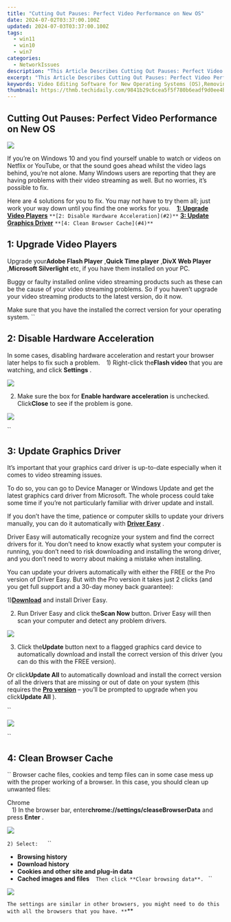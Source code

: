 ```yaml
---
title: "Cutting Out Pauses: Perfect Video Performance on New OS"
date: 2024-07-02T03:37:00.100Z
updated: 2024-07-03T03:37:00.100Z
tags:
  - win11
  - win10
  - win7
categories:
  - NetworkIssues
description: "This Article Describes Cutting Out Pauses: Perfect Video Performance on New OS"
excerpt: "This Article Describes Cutting Out Pauses: Perfect Video Performance on New OS"
keywords: Video Editing Software for New Operating Systems (OS),Removing Video Pauses in Performance Optimization,Enhancing Video Quality on Latest OS Platforms,Optimal Video Playback on Modern Computers/OS,Streamlining Video Edits for Improved Delivery,Best Practices for Achieving Seamless Video Presentation (OS Specific),New OS Compatibility and Video Editing Tools
thumbnail: https://thmb.techidaily.com/9841b29c6cea5f5f780b6eadf9d0ee4bcbe0f046fdd4bc1a6bbe581309b919ba.jpg
---
```


## Cutting Out Pauses: Perfect Video Performance on New OS

![](https://images.drivereasy.com/wp-content/uploads/2017/09/img_59bf33c97703a.jpg)

 If you’re on Windows 10 and you find yourself unable to watch or videos on Netflix or YouTube, or that the sound goes ahead whilst the video lags behind, you’re not alone. Many Windows users are reporting that they are having problems with their video streaming as well. But no worries, it’s possible to fix.

 Here are 4 solutions for you to fix. You may not have to try them all; just work your way down until you find the one works for you.
``
`` [**1:** **Upgrade Video Players**](#1)
`` **[2: Disable Hardware Acceleration](#2)**
`` **[3: Update Graphics Driver](#3)**
`` **[4: Clean Browser Cache](#4)**
``

## **1: Upgrade Video Players**

 Upgrade your**Adobe Flash Player** ,**Quick Time player** ,**DivX Web Player** ,**Microsoft Silverlight** etc, if you have them installed on your PC.

 Buggy or faulty installed online video streaming products such as these can be the cause of your video streaming problems. So if you haven’t upgrade your video streaming products to the latest version, do it now.

 Make sure that you have the installed the correct version for your operating system.
``

## **2: Disable Hardware Acceleration**

 In some cases, disabling hardware acceleration and restart your browser later helps to fix such a problem.
``
`` 1) Right-click the**Flash video** that you are watching, and click **Settings** .

![](https://images.drivereasy.com/wp-content/uploads/2016/09/settings-on-flash-video.png)

 2) Make sure the box for **Enable hardware acceleration** is unchecked. Click**Close** to see if the problem is gone.

![](https://images.drivereasy.com/wp-content/uploads/2016/09/enable-hardware-accleration.png)

``

## **3: Update Graphics Driver**

 It’s important that your graphics card driver is up-to-date especially when it comes to video streaming issues.

 To do so, you can go to Device Manager or Windows Update and get the latest graphics card driver from Microsoft. The whole process could take some time if you’re not particularly familiar with driver update and install.

 If you don’t have the time, patience or computer skills to update your drivers manually, you can do it automatically with [**Driver Easy**](https://tools.techidaily.com/drivereasy/download/) .

 Driver Easy will automatically recognize your system and find the correct drivers for it. You don’t need to know exactly what system your computer is running, you don’t need to risk downloading and installing the wrong driver, and you don’t need to worry about making a mistake when installing.

 You can update your drivers automatically with either the FREE or the Pro version of Driver Easy. But with the Pro version it takes just 2 clicks (and you get full support and a 30-day money back guarantee):

 1)[**Download**](https://tools.techidaily.com/drivereasy/download/) and install Driver Easy.

 2) Run Driver Easy and click the**Scan Now** button. Driver Easy will then scan your computer and detect any problem drivers.

![](https://images.drivereasy.com/wp-content/uploads/2017/08/img_59914e6936efa.png)

 3) Click the**Update** button next to a flagged graphics card device to automatically download and install the correct version of this driver (you can do this with the FREE version).

 Or click**Update All** to automatically download and install the correct version of all the drivers that are missing or out of date on your system (this requires the [**Pro version**](https://tools.techidaily.com/drivereasy/download/) – you’ll be prompted to upgrade when you click**Update All** ).

``

![](https://images.drivereasy.com/wp-content/uploads/2017/08/img_59914e6f9c972.jpg)

``

## **4: Clean Browser Cache**

`` Browser cache files, cookies and temp files can in some case mess up with the proper working of a browser. In this case, you should clean up unwanted files:

 Chrome  
``
`` 1) In the browser bar, enter**chrome://settings/cleaseBrowserData**  and press **Enter** .
``
``

![](https://images.drivereasy.com/wp-content/uploads/2016/09/img_57d912ef7ac04-600x212.jpg)

``2) Select:
``
`` `` ``

* **Browsing history**
`` ``
* **Download history**
`` ``
* **Cookies and other site and plug-in data**
`` ``
* **Cached images and files**
`` ``
``Then click **Clear browsing data**.
``
``

![](https://images.drivereasy.com/wp-content/uploads/2016/09/clear-browsing-data.png)

``The settings are similar in other browsers, you might need to do this with all the browsers that you have.
**``**

<ins class="adsbygoogle"
     style="display:block"
     data-ad-format="autorelaxed"
     data-ad-client="ca-pub-7571918770474297"
     data-ad-slot="1223367746"></ins>



<ins class="adsbygoogle"
     style="display:block"
     data-ad-client="ca-pub-7571918770474297"
     data-ad-slot="8358498916"
     data-ad-format="auto"
     data-full-width-responsive="true"></ins>


